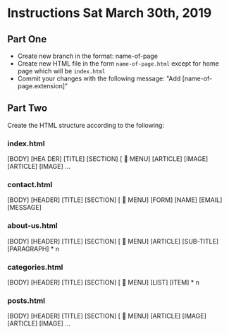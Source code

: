 # Instructions Sat March 30th, 2019

## Part One
-   Create new branch in the format: name-of-page
-   Create new HTML file in the form `name-of-page.html` except for home page which will be `index.html`
-   Commit your changes with the following message: "Add [name-of-page.extension]"

## Part Two

Create the HTML structure according to the following:

### index.html
[BODY]
    [HEA  DER]
        [TITLE]
    [SECTION]
        [ 🍔 MENU]
    [ARTICLE]
        [IMAGE]
    [ARTICLE]
        [IMAGE]
    ...

### contact.html
[BODY]
    [HEADER]
        [TITLE]
    [SECTION]
        [ 🍔 MENU]
        [FORM]
            [NAME]
            [EMAIL]
            [MESSAGE]

### about-us.html
[BODY]
    [HEADER]
        [TITLE]
    [SECTION]
        [ 🍔 MENU]
        [ARTICLE]
            [SUB-TITLE]
            [PARAGRAPH] * n

### categories.html
[BODY]
    [HEADER]
        [TITLE]
    [SECTION]
        [ 🍔 MENU]
        [LIST]
            [ITEM] * n

### posts.html
[BODY]
    [HEADER]
        [TITLE]
    [SECTION]
        [ 🍔 MENU]
        [ARTICLE]
            [IMAGE]
        [ARTICLE]
            [IMAGE]
        ...